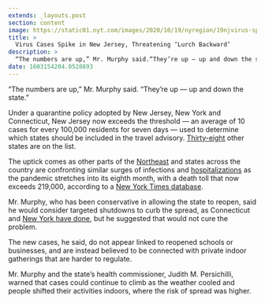 ```yaml
--- 
extends: _layouts.post 
section: content 
image: https://static01.nyt.com/images/2020/10/19/nyregion/19njvirus-spike1/merlin_178404897_964999e9-d7a6-4111-9baa-32b2935bc87e-facebookJumbo.jpg 
title: > 
  Virus Cases Spike in New Jersey, Threatening ‘Lurch Backward’ 
description: > 
  “The numbers are up,” Mr. Murphy said.“They’re up — up and down the state.”Under a quarantine policy adopted by New Jersey, New York and Connecticut, New Jersey now exceeds the threshold — an average of 10 cases for every 100,000 residents for seven days — used to determine which states should be included in the travel advisory.Thirty-eight other states are on the list.The new cases, he said, do not appear linked to reopened schools or businesses, and are instead believed to be connected with private indoor gatherings that are harder to regulate.Mr. Murphy and the state’s health commissioner, Judith M. Persichilli, warned that cases could continue to climb as the weather cooled and people shifted their activities indoors, where the risk of spread was higher. 
date: 1603154204.0528893 
--- 
```

<div><p class="css-158dogj evys1bk0">&#8220;The numbers are up,&#8221; Mr. Murphy said. &#8220;They&#8217;re up &#8212; up and down the state.&#8221;</p><p class="css-158dogj evys1bk0">Under a quarantine policy adopted by New Jersey, New York and Connecticut, New Jersey now exceeds the threshold &#8212; an average of 10 cases for every 100,000 residents for seven days &#8212; used to determine which states should be included in the travel advisory. <a class="css-1g7m0tk" href="https://covid19.nj.gov/faqs/nj-information/travel-and-transportation/which-states-are-on-the-travel-advisory-list-are-there-travel-restrictions-to-or-from-new-jersey" title="" rel="noopener noreferrer" target="_blank">Thirty-eight</a> other states are on the list.</p><p class="css-158dogj evys1bk0">The uptick comes as other parts of the <a class="css-1g7m0tk" href="https://www.nytimes.com/2020/10/09/us/northeast-coronavirus-cases.html" title="">Northeast</a> and states across the country are confronting similar surges of infections and <a class="css-1g7m0tk" href="https://www.nytimes.com/2020/10/07/us/coronavirus-north-dakota.html" title="">hospitalizations</a> as the pandemic stretches into its eighth month, with a death toll that now exceeds 219,000, according to a <a class="css-1g7m0tk" href="https://www.nytimes.com/interactive/2020/us/coronavirus-us-cases.html" title="">New York Times database</a>.</p><p class="css-158dogj evys1bk0">Mr. Murphy, who has been conservative in allowing the state to reopen, said he would consider targeted shutdowns to curb the spread, as Connecticut and <a class="css-1g7m0tk" href="https://www.nytimes.com/2020/10/06/nyregion/cuomo-shutdown-coronavirus.html" title="">New York have done</a>, but he suggested that would not cure the problem.</p><p></p><p class="css-158dogj evys1bk0">The new cases, he said, do not appear linked to reopened schools or businesses, and are instead believed to be connected with private indoor gatherings that are harder to regulate.</p><p class="css-158dogj evys1bk0">Mr. Murphy and the state&#8217;s health commissioner, Judith M. Persichilli, warned that cases could continue to climb as the weather cooled and people shifted their activities indoors, where the risk of spread was higher.</p></div>